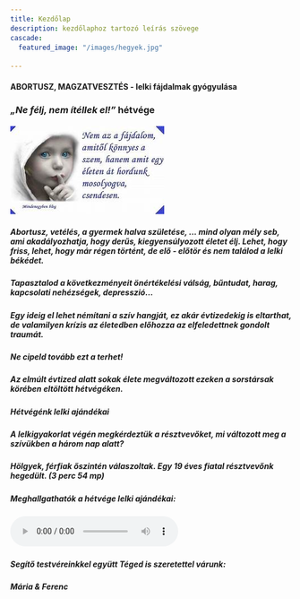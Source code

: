 ```yaml
---
title: Kezdőlap
description: kezdőlaphoz tartozó leírás szövege
cascade:
  featured_image: "/images/hegyek.jpg"

---
```

#### **ABORTUSZ, MAGZATVESZTÉS - lelki fájdalmak gyógyulása**

### _„Ne félj, nem ítéllek el!”_ hétvége

#### ![gyerek](nyitolap_gyerek.jpg)

##### **Abortusz, vetélés, a gyermek halva születése**, … mind olyan mély seb, ami akadályozhatja, hogy derűs, kiegyensúlyozott életet élj. Lehet, hogy friss, lehet, hogy már régen történt, de elő - előtör és nem találod a lelki békédet.

##### Tapasztalod a következményeit önértékelési válság, bűntudat, harag, kapcsolati nehézségek, depresszió…

##### Egy ideig el lehet némítani a szív hangját, ez akár évtizedekig is eltarthat, de valamilyen krízis az életedben előhozza az elfeledettnek gondolt traumát.

##### **Ne cipeld tovább ezt a terhet!**

##### Az elmúlt évtized alatt sokak élete megváltozott ezeken a sorstársak körében eltöltött hétvégéken.

##### **Hétvégénk lelki ajándékai**

##### A lelkigyakorlat végén megkérdeztük a résztvevőket, mi változott meg a szívükben a három nap alatt?

##### Hölgyek, férfiak őszintén válaszoltak. Egy 19 éves fiatal résztvevőnk hegedült. (3 perc 54 mp)

##### Meghallgathatók a hétvége lelki ajándékai:

<audio src="hetvege_ajandeka.mp3" controls="controls">
Your browser does not support the audio element.
</audio>

##### Segítő testvéreinkkel együtt Téged is szeretettel várunk:

##### Mária & Ferenc